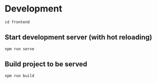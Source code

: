 # Development

`cd frontend`

## Start development server (with hot reloading)

```
npm run serve
```

## Build project to be served

```
npm run build
```

